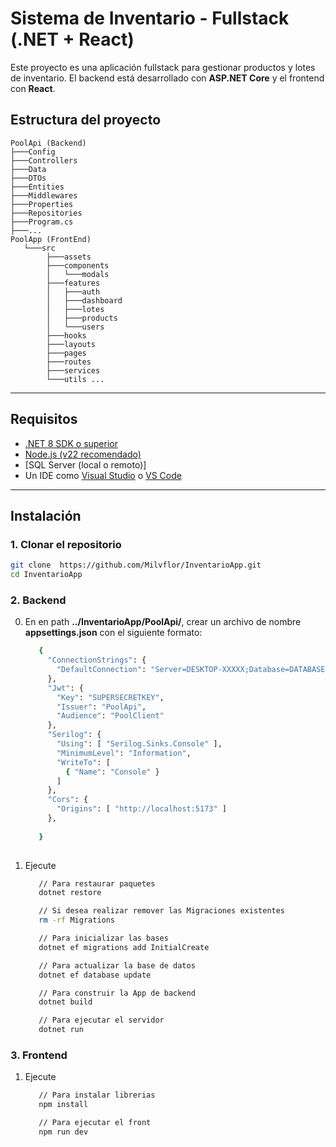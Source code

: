 # Sistema de Inventario - Fullstack (.NET + React)

Este proyecto es una aplicación fullstack para gestionar productos y lotes de inventario. El backend está desarrollado con **ASP.NET Core** y el frontend con **React**.

## Estructura del proyecto
```
PoolApi (Backend)
├───Config
├───Controllers
├───Data
├───DTOs
├───Entities
├───Middlewares
├───Properties
├───Repositories
├───Program.cs
├───...
PoolApp (FrontEnd)
   └───src
        ├───assets
        ├───components
        │   └───modals
        ├───features
        │   ├───auth
        │   ├───dashboard
        │   ├───lotes
        │   ├───products
        │   └───users
        ├───hooks
        ├───layouts
        ├───pages
        ├───routes
        ├───services
        └───utils ...
```

---

## Requisitos

- [.NET 8 SDK o superior](https://dotnet.microsoft.com/en-us/download)
- [Node.js (v22 recomendado)](https://nodejs.org/)
- [SQL Server (local o remoto)]
- Un IDE como [Visual Studio](https://visualstudio.microsoft.com/) o [VS Code](https://code.visualstudio.com/)

---

## Instalación

### 1. Clonar el repositorio

```bash
git clone  https://github.com/Milvflor/InventarioApp.git
cd InventarioApp
```

### 2. Backend
0. En en path **../InventarioApp/PoolApi/**, crear un archivo de nombre **appsettings.json** con el siguiente formato:
   ```bash
      {
        "ConnectionStrings": {
          "DefaultConnection": "Server=DESKTOP-XXXXX;Database=DATABASENAME;Trusted_Connection=True;TrustServerCertificate=True;MultipleActiveResultSets=true"
        },
        "Jwt": {
          "Key": "SUPERSECRETKEY",
          "Issuer": "PoolApi",
          "Audience": "PoolClient"
        },
        "Serilog": {
          "Using": [ "Serilog.Sinks.Console" ],
          "MinimumLevel": "Information",
          "WriteTo": [
            { "Name": "Console" }
          ]
        },
        "Cors": {
          "Origins": [ "http://localhost:5173" ]
        },
      
      }
      
    ```

2. Ejecute  
   ```bash
      // Para restaurar paquetes
      dotnet restore

      // Si desea realizar remover las Migraciones existentes
      rm -rf Migrations

      // Para inicializar las bases
      dotnet ef migrations add InitialCreate

      // Para actualizar la base de datos
      dotnet ef database update

      // Para construir la App de backend
      dotnet build

      // Para ejecutar el servidor
      dotnet run
   
   ```

### 3. Frontend
1. Ejecute 
    ```bash
       // Para instalar librerias
       npm install

       // Para ejecutar el front
       npm run dev
    ```




